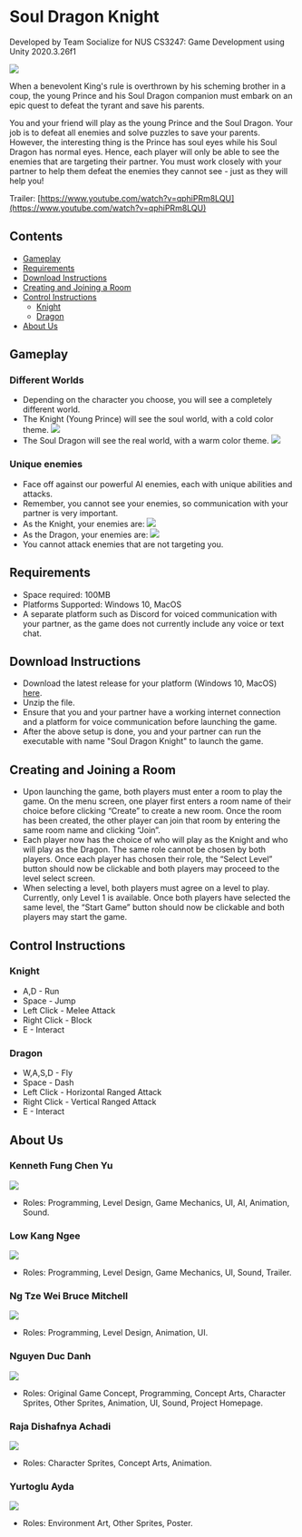 #  Soul Dragon Knight

Developed by Team Socialize for NUS CS3247: Game Development using Unity 2020.3.26f1

<img src="images/game_poster.png">

When a benevolent King's rule is overthrown by his scheming brother in a coup, the young Prince and his Soul Dragon companion must embark on an epic quest to defeat the tyrant and save his parents.

You and your friend will play as the young Prince and the Soul Dragon. Your job is to defeat all enemies and solve puzzles to save your parents. However, the interesting thing is the Prince has soul eyes while his Soul Dragon has normal eyes. Hence, each player will only be able to see the enemies that are targeting their partner. You must work closely with your partner to help them defeat the enemies they cannot see - just as they will help you!

Trailer: [https://www.youtube.com/watch?v=qphiPRm8LQU](https://www.youtube.com/watch?v=qphiPRm8LQU)

## Contents
  * [Gameplay](#gameplay)
  * [Requirements](#requirements)
  * [Download Instructions](#download-instructions)
  * [Creating and Joining a Room](#creating-and-joining-a-room)
  * [Control Instructions](#control-instructions)
      - [Knight](#knight)
      - [Dragon](#dragon)
  * [About Us](#about-us)

## Gameplay

### Different Worlds
- Depending on the character you choose, you will see a completely different world.
- The Knight (Young Prince) will see the soul world, with a cold color theme.
![](images/soul_world.png)
- The Soul Dragon will see the real world, with a warm color theme.
![](images/real_world.png)

### Unique enemies
- Face off against our powerful AI enemies, each with unique abilities and attacks.
- Remember, you cannot see your enemies, so communication with your partner is very important.
- As the Knight, your enemies are:
![](images/knight_enemies.png)
- As the Dragon, your enemies are:
![](images/dragon_enemies.png)
- You cannot attack enemies that are not targeting you.

## Requirements
- Space required: 100MB
- Platforms Supported: Windows 10, MacOS
- A separate platform such as Discord for voiced communication with your partner, as the game does not currently include any voice or text chat.

## Download Instructions
- Download the latest release for your platform (Windows 10, MacOS) [here](https://github.com/Soulcialize/souldragonknight/releases/tag/v1.0.0).
- Unzip the file.
- Ensure that you and your partner have a working internet connection and a platform for voice communication before launching the game.
- After the above setup is done, you and your partner can run the executable with name "Soul Dragon Knight" to launch the game.

## Creating and Joining a Room
- Upon launching the game, both players must enter a room to play the game. On the menu
screen, one player first enters a room name of their choice before clicking “Create” to create a
new room. Once the room has been created, the other player can join that room by entering the
same room name and clicking “Join”.
- Each player now has the choice of who will play as the Knight and who will play as the Dragon.
The same role cannot be chosen by both players. Once each player has chosen their role, the
“Select Level” button should now be clickable and both players may proceed to the level select
screen.
- When selecting a level, both players must agree on a level to play. Currently, only Level 1 is
available. Once both players have selected the same level, the “Start Game” button should now
be clickable and both players may start the game.

## Control Instructions

### Knight
* A,D - Run
* Space - Jump
* Left Click - Melee Attack
* Right Click - Block
* E - Interact

### Dragon
* W,A,S,D - Fly
* Space - Dash
* Left Click - Horizontal Ranged Attack
* Right Click - Vertical Ranged Attack
* E - Interact

## About Us

### Kenneth Fung Chen Yu
![](images/kennethh.png)
* Roles: Programming, Level Design, Game Mechanics, UI, AI, Animation, Sound.

### Low Kang Ngee
![](images/kang_ngee.png)
* Roles: Programming, Level Design, Game Mechanics, UI, Sound, Trailer.

### Ng Tze Wei Bruce Mitchell
![](images/bruce.png)
* Roles: Programming, Level Design, Animation, UI.

### Nguyen Duc Danh
![](images/danh.png)
* Roles: Original Game Concept, Programming, Concept Arts, Character Sprites, Other Sprites, Animation, UI, Sound, Project Homepage.

### Raja Dishafnya Achadi
![](images/raja.png)
* Roles: Character Sprites, Concept Arts, Animation.

### Yurtoglu Ayda
![](images/ayda.png)
* Roles: Environment Art, Other Sprites, Poster.
